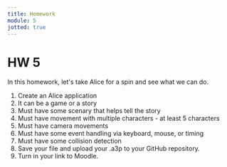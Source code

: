 ```yaml
---
title: Homework
module: 5
jotted: true
---
```


# HW 5 

In this homework, let's take Alice for a spin and see what we can do.

1. Create an Alice application
2. It can be a game or a story
3. Must have some scenary that helps tell the story
4. Must have movement with multiple characters - at least 5 characters
5. Must have camera movements
6. Must have some event handling via keyboard, mouse, or timing
7. Must have some collision detection
8. Save your file and upload your .a3p to your GitHub repository.
9. Turn in your link to Moodle.
